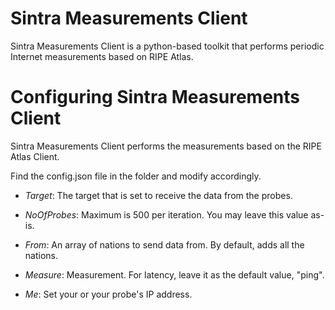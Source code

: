 # Sintra Measurements Client

Sintra Measurements Client is a python-based toolkit that performs periodic Internet measurements based on RIPE Atlas.


# Configuring Sintra Measurements Client

Sintra Measurements Client performs the measurements based on the RIPE Atlas Client.

Find the config.json file in the folder and modify accordingly.

* *Target*: The target that is set to receive the data from the probes.

* *NoOfProbes*: Maximum is 500 per iteration. You may leave this value as-is.

* *From*: An array of nations to send data from. By default, adds all the nations.

* *Measure*: Measurement. For latency, leave it as the default value, "ping".

* *Me*: Set your or your probe's IP address. 

